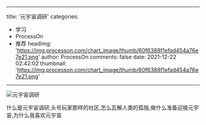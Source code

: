 
---
title: '元宇宙调研'
categories: 
 - 学习
 - ProcessOn
 - 推荐
headimg: 'https://img.processon.com/chart_image/thumb/60f6388f1efad454a76e7e21.png'
author: ProcessOn
comments: false
date: 2021-12-22 02:42:02
thumbnail: 'https://img.processon.com/chart_image/thumb/60f6388f1efad454a76e7e21.png'
---

<div>   
<img class="thumb" alt="元宇宙调研" src="https://img.processon.com/chart_image/thumb/60f6388f1efad454a76e7e21.png" referrerpolicy="no-referrer">
<p>什么是元宇宙调研,头号玩家那样的社区,怎么瓦解人类的孤独,做什么准备迎接元宇宙,为什么我喜欢元宇宙</p>  
</div>
            